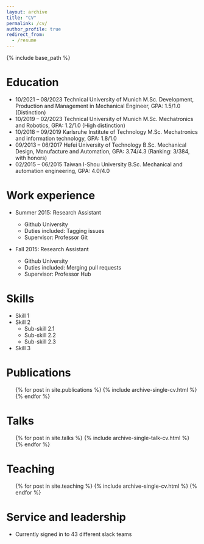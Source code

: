 ```yaml
---
layout: archive
title: "CV"
permalink: /cv/
author_profile: true
redirect_from:
  - /resume
---
```


{% include base_path %}

Education
======
* 10/2021 – 08/2023 Technical University of Munich
 M.Sc. Development, Production and Management in Mechanical Engineer, GPA: 1.5/1.0 (Distinction)
* 10/2019 – 02/2023 Technical University of Munich
 M.Sc. Mechatronics and Robotics, GPA: 1.2/1.0 (High distinction)
* 10/2018 – 09/2019 Karlsruhe Institute of Technology
 M.Sc. Mechatronics and information technology, GPA: 1.8/1.0 
* 09/2013 – 06/2017 Hefei University of Technology
 B.Sc. Mechanical Design, Manufacture and Automation, GPA: 3.74/4.3 (Ranking: 3/384, with honors)
* 02/2015 – 06/2015 Taiwan I-Shou University
 B.Sc. Mechanical and automation engineering, GPA: 4.0/4.0

Work experience
======
* Summer 2015: Research Assistant
  * Github University
  * Duties included: Tagging issues
  * Supervisor: Professor Git

* Fall 2015: Research Assistant
  * Github University
  * Duties included: Merging pull requests
  * Supervisor: Professor Hub
  
Skills
======
* Skill 1
* Skill 2
  * Sub-skill 2.1
  * Sub-skill 2.2
  * Sub-skill 2.3
* Skill 3

Publications
======
  <ul>{% for post in site.publications %}
    {% include archive-single-cv.html %}
  {% endfor %}</ul>
  
Talks
======
  <ul>{% for post in site.talks %}
    {% include archive-single-talk-cv.html %}
  {% endfor %}</ul>
  
Teaching
======
  <ul>{% for post in site.teaching %}
    {% include archive-single-cv.html %}
  {% endfor %}</ul>
  
Service and leadership
======
* Currently signed in to 43 different slack teams
